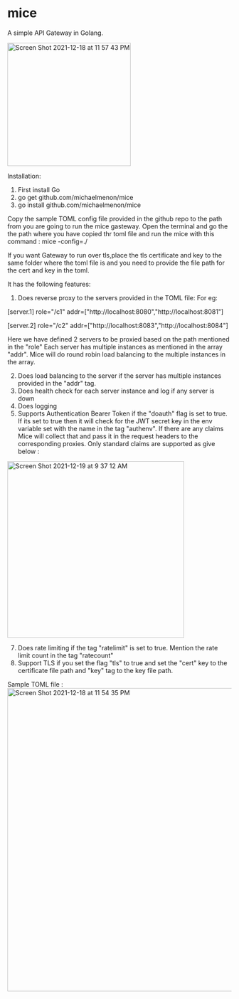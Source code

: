 # mice
A simple API Gateway in Golang.



<img width="277" alt="Screen Shot 2021-12-18 at 11 57 43 PM" src="https://user-images.githubusercontent.com/5271064/146664415-d3de7881-848e-4bcc-84aa-e5810319062f.png">




Installation:
1) First install Go
2) go get github.com/michaelmenon/mice
3) go install github.com/michaelmenon/mice

Copy the sample TOML config file provided in the github repo to the path from you are going to run the mice gasteway. Open the terminal and go the the path where you have copied thr toml file and run the mice with this command : mice -config=./

If you want Gateway to run over tls,place the tls certificate and key to the same folder where the toml file is and you need to provide the file path for the cert and key in the toml.

It has the following features:

1) Does reverse proxy to the servers provided in the TOML file:
  For eg: 
  
  [server.1]
  role="/c1"
  addr=["http://localhost:8080","http://localhost:8081"]
  
  [server.2]
  role="/c2"
  addr=["http://localhost:8083","http://localhost:8084"]
  
  Here we have defined 2 servers to be proxied based on the path mentioned in the "role"
  Each server has multiple  instances as mentioned in the array "addr". Mice will do round robin load balancing to the multiple instances in the array.
  
2) Does load balancing to the server if the server has multiple instances provided in the "addr" tag.
3) Does health check for each server instance and log if any server is down
4) Does logging 
5) Supports Authentication Bearer Token if the "doauth" flag is set to true. If its set to true then it will check for the JWT secret key in the env variable set with the name in the tag "authenv". 
If there are any claims Mice will collect that and pass it in the request headers to the corresponding proxies.
Only standard claims are supported as give below :
<img width="397" alt="Screen Shot 2021-12-19 at 9 37 12 AM" src="https://user-images.githubusercontent.com/5271064/146678829-4df4e3cd-ed98-497d-b3f9-676d00ce5c38.png">

7) Does rate limiting if the tag "ratelimit" is set to true. Mention the rate limit count in the tag "ratecount"
8) Support TLS if you set the flag "tls" to true and set the "cert" key to the certificate file path and "key" tag to the key file path.


Sample TOML file : 
<img width="682" alt="Screen Shot 2021-12-18 at 11 54 35 PM" src="https://user-images.githubusercontent.com/5271064/146664378-2c70fd31-f552-4da0-a4e2-55b46caa588b.png">



